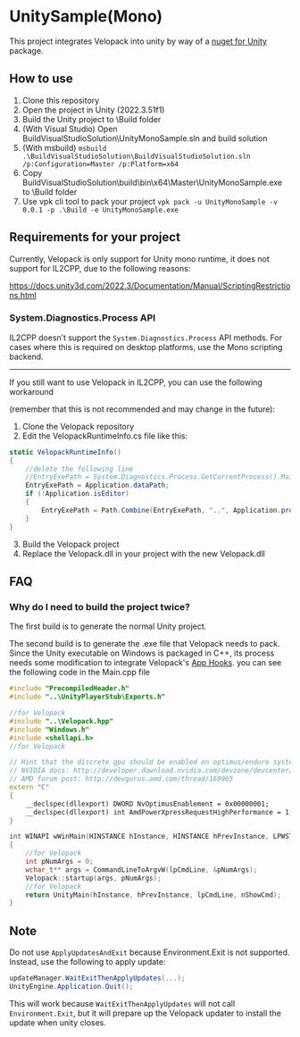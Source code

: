 # UnitySample(Mono)
This project integrates Velopack into unity by way of a [nuget for Unity](https://github.com/GlitchEnzo/NuGetForUnity) package.

## How to use
1. Clone this repository
2. Open the project in Unity (2022.3.51f1)
3. Build the Unity project to \Build folder
4. (With Visual Studio) Open BuildVisualStudioSolution\UnityMonoSample.sln and build solution
4. (With msbuild) `msbuild .\BuildVisualStudioSolution\BuildVisualStudioSolution.sln /p:Configuration=Master /p:Platform=x64`
5. Copy BuildVisualStudioSolution\build\bin\x64\Master\UnityMonoSample.exe to \Build folder
6. Use vpk cli tool to pack your project `vpk pack -u UnityMonoSample -v 0.0.1 -p .\Build -e UnityMonoSample.exe`

## Requirements for your project
Currently, Velopack is only support for Unity mono runtime, it does not support for IL2CPP, due to the following reasons:

https://docs.unity3d.com/2022.3/Documentation/Manual/ScriptingRestrictions.html

### System.Diagnostics.Process API
IL2CPP doesn’t support the `System.Diagnostics.Process` API methods. For cases where this is required on desktop platforms, use the Mono scripting backend.

----

If you still want to use Velopack in IL2CPP, you can use the following workaround

(remember that this is not recommended and may change in the future):

1. Clone the Velopack repository
2. Edit the VelopackRuntimeInfo.cs file like this:
```csharp
static VelopackRuntimeInfo()
{
    //delete the following line
    //EntryExePath = System.Diagnostics.Process.GetCurrentProcess().MainModule.FileName;
    EntryExePath = Application.dataPath;
    if (!Application.isEditor)
    {
        EntryExePath = Path.Combine(EntryExePath, "..", Application.productName + ".exe");
    }
}
```
3. Build the Velopack project
4. Replace the Velopack.dll in your project with the new Velopack.dll

## FAQ

### Why do I need to build the project twice?

The first build is to generate the normal Unity project. 

The second build is to generate the .exe file that Velopack needs to pack. Since the Unity executable on Windows is packaged in C++, its process needs some modification to integrate Velopack's [App Hooks](https://docs.velopack.io/integrating/hooks).
you can see the following code in the Main.cpp file
```c++
#include "PrecompiledHeader.h"
#include "..\UnityPlayerStub\Exports.h"

//for Velopack
#include "..\Velopack.hpp"
#include "Windows.h"
#include <shellapi.h>
//for Velopack

// Hint that the discrete gpu should be enabled on optimus/enduro systems
// NVIDIA docs: http://developer.download.nvidia.com/devzone/devcenter/gamegraphics/files/OptimusRenderingPolicies.pdf
// AMD forum post: http://devgurus.amd.com/thread/169965
extern "C"
{
    __declspec(dllexport) DWORD NvOptimusEnablement = 0x00000001;
    __declspec(dllexport) int AmdPowerXpressRequestHighPerformance = 1;
}

int WINAPI wWinMain(HINSTANCE hInstance, HINSTANCE hPrevInstance, LPWSTR lpCmdLine, int nShowCmd)
{
    //for Velopack
    int pNumArgs = 0;
    wchar_t** args = CommandLineToArgvW(lpCmdLine, &pNumArgs);
    Velopack::startup(args, pNumArgs);
    //for Velopack
    return UnityMain(hInstance, hPrevInstance, lpCmdLine, nShowCmd);
}

```
## Note
Do not use `ApplyUpdatesAndExit` because Environment.Exit is not supported. Instead, use the following to apply update:

```csharp
updateManager.WaitExitThenApplyUpdates(...);
UnityEngine.Application.Quit();
```

This will work because `WaitExitThenApplyUpdates` will not call `Environment.Exit`, but it will prepare up the Velopack updater to install the update when unity closes.
